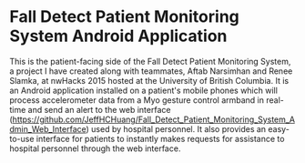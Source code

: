# Fall Detect Patient Monitoring System Android Application
This is the patient-facing side of the Fall Detect Patient Monitoring System, a project I have created along with teammates, Aftab Narsimhan and Renee Slamka, at nwHacks 2015 hosted at the University of British Columbia. It is an Android application installed on a patient's mobile phones which will process accelerometer data from a Myo gesture control armband in real-time and send an alert to the web interface (https://github.com/JeffHCHuang/Fall_Detect_Patient_Monitoring_System_Admin_Web_Interface) used by hospital personnel. It also provides an easy-to-use interface for patients to instantly makes requests for assistance to hospital personnel through the web interface.
